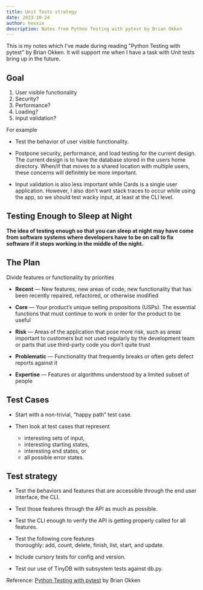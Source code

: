 ```yaml
---
title: Unit Tests strategy
date: 2023-10-24
author: hexxie
description: Notes from Python Testing with pytest by Brian Okken
---
```


This is my notes which I've made during reading "Python Testing with pytest" by Brian Okken. It will support me when I have a task with Unit tests bring up in the future. 

## Goal

1. User visible functionality
2. Security?
3. Performance?
4. Loading?
5. Input validation?

For example
- Test the behavior of user visible functionality.
    
- Postpone security, performance, and load testing for the current design. The current design is to have the database stored in the users home directory. When/if that moves to a shared location with multiple users, these concerns will definitely be more important.
    
- Input validation is also less important while Cards is a single user application. However, I also don’t want stack traces to occur while using the app, so we should test wacky input, at least at the CLI level.

## Testing Enough to Sleep at Night
**The idea of testing enough so that you can sleep at night may have come from software systems where developers have to be on call to fix software if it stops working in the middle of the night.**

## The Plan

Divide features or functionality by priorities

- **Recent** — New features, new areas of code, new functionality that has been recently repaired, refactored, or otherwise modified
    
- **Core** — Your product’s unique selling propositions (USPs). The essential functions that must continue to work in order for the product to be useful
    
- **Risk** — Areas of the application that pose more risk, such as areas important to customers but not used regularly by the development team or parts that use third-party code you don’t quite trust
    
- **Problematic** — Functionality that frequently breaks or often gets defect reports against it
    
- **Expertise** — Features or algorithms understood by a limited subset of people

## Test Cases

- Start with a non-trivial, “happy path” test case.

- Then look at test cases that represent
    
    - interesting sets of input,
    - interesting starting states,
    - interesting end states, or
    - all possible error states.


## Test strategy
- Test the behaviors and features that are accessible through the end user interface, the CLI.
    
- Test those features through the API as much as possible.
    
- Test the CLI enough to verify the API is getting properly called for all features.
    
- Test the following core features thoroughly: add, count, delete, finish, list, start, and update.
    
- Include cursory tests for config and version.
    
- Test our use of TinyDB with subsystem tests against db.py.


Reference: [Python Testing with pytest](https://learning.oreilly.com/library/view/python-testing-with/9781680509427/) by Brian Okken